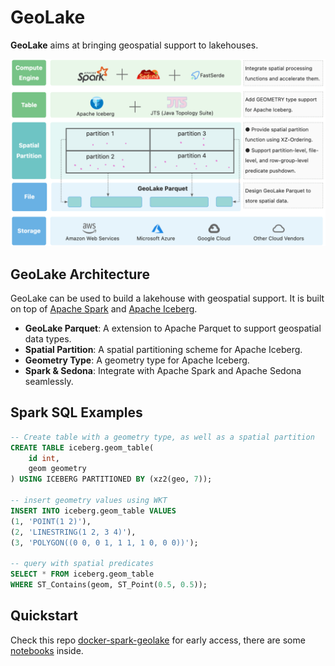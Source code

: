 # GeoLake

**GeoLake** aims at bringing geospatial support to lakehouses.

![geolake-overview](docs/geolake-overview.png)

## GeoLake Architecture

GeoLake can be used to build a lakehouse with geospatial support. It is built on top of [Apache Spark](https://spark.apache.org/) and [Apache Iceberg](https://iceberg.apache.org/).

- **GeoLake Parquet**: A extension to Apache Parquet to support geospatial data types.
- **Spatial Partition**: A spatial partitioning scheme for Apache Iceberg.
- **Geometry Type**: A geometry type for Apache Iceberg.
- **Spark & Sedona**: Integrate with Apache Spark and Apache Sedona seamlessly.

## Spark SQL Examples
```sql
-- Create table with a geometry type, as well as a spatial partition
CREATE TABLE iceberg.geom_table(
    id int,
    geom geometry
) USING ICEBERG PARTITIONED BY (xz2(geo, 7));

-- insert geometry values using WKT
INSERT INTO iceberg.geom_table VALUES
(1, 'POINT(1 2)'),
(2, 'LINESTRING(1 2, 3 4)'),
(3, 'POLYGON((0 0, 0 1, 1 1, 1 0, 0 0))');

-- query with spatial predicates
SELECT * FROM iceberg.geom_table
WHERE ST_Contains(geom, ST_Point(0.5, 0.5));
```

## Quickstart

Check this repo [docker-spark-geolake](https://github.com/spatialx-project/docker-spark-geolake) for early access, there are some [notebooks](https://github.com/spatialx-project/docker-spark-geolake/tree/main/spark/notebooks) inside.
